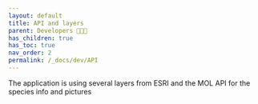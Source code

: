 ```yaml
---
layout: default
title: API and layers
parent: Developers 👩🏽‍💻
has_children: true
has_toc: true
nav_order: 2
permalink: /_docs/dev/API
---
```


The application is using several layers from ESRI and the MOL API for the species info and pictures